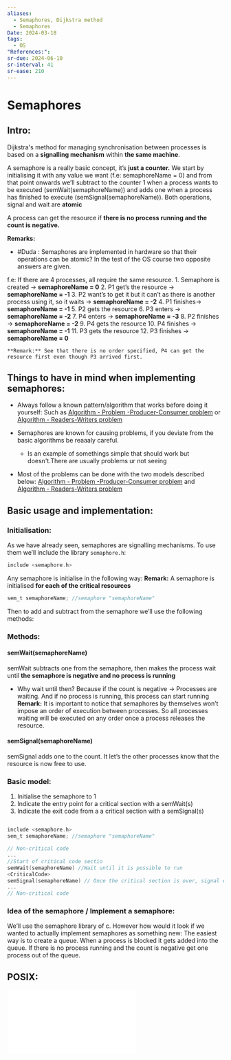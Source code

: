 ```yaml
---
aliases:
  - Semaphores, Dijkstra method
  - Semaphores
Date: 2024-03-18
tags:
  - OS
"References:": 
sr-due: 2024-06-10
sr-interval: 41
sr-ease: 210
---
```

# Semaphores
## Intro:
Dijkstra's method for managing synchronisation between processes is based on a **signalling mechanism** within **the same machine**.  

A semaphore is a really basic concept, it’s **just a counter.** We start by initialising it with any value we want (f.e: semaphoreName = 0) and from that point onwards we’ll subtract to the counter 1 when a process wants to be executed (semWait(semaphoreName)) and adds one when a process has finished to execute (semSignal(semaphoreName)).
Both operations, signal and wait are **atomic**

A process can get the resource if **there is no process running and the count is negative.**

**Remarks:**
+ #Duda : Semaphores are implemented in hardware so that their operations can be atomic? In the test of the OS course two opposite answers are given. 

f.e: If there are 4 processes, all require the same resource. 
	1. Semaphore is created → **semaphoreName = 0** 
	2. P1 get’s the resource → **semaphoreName = -1**
	3. P2 want’s to get it but it can’t as there is another process using it, so it waits → **semaphoreName = -2**
	4. P1 finishes→ **semaphoreName = -1**
	5. P2 gets the resource 
	6. P3 enters → **semaphoreName = -2**
	7. P4 enters → **semaphoreName = -3**
	8. P2 finishes → **semaphoreName = -2**
	9. P4 gets the resource 
	10. P4 finishes → **semaphoreName = -1**
	11. P3 gets the resource
	12. P3 finishes → **semaphoreName = 0**
	
	**Remark:** See that there is no order specified, P4 can get the resource first even though P3 arrived first.

## Things to have in mind when implementing semaphores:

+ Always follow a known pattern/algorithm that works before doing it yourself: Such as [Algorithm - Problem -Producer-Consumer problem](Algorithm%20-%20Problem%20-Producer-Consumer%20problem.md) or [Algorithm - Readers-Writers problem](Algorithm%20-%20Readers-Writers%20problem.md)

+ Semaphores are known for causing problems, if you deviate from the basic algorithms be reaaaly careful.
	+ Is an example of somethings simple that should work but doesn't.There are usually problems ur not seeing

+ Most of the problems can be done with the two models described below: [Algorithm - Problem -Producer-Consumer problem](Algorithm%20-%20Problem%20-Producer-Consumer%20problem.md) and [Algorithm - Readers-Writers problem](Algorithm%20-%20Readers-Writers%20problem.md)

## Basic usage and implementation:
### Initialisation: 
As we have already seen, semaphores are signalling mechanisms. To use them we’ll include the library `semaphore.h`:

```c
include <semaphore.h>
```

Any semaphore is initialise in the following way:
**Remark:** A semaphore is initialised **for each of the critical resources**

```c
sem_t semaphoreName; //semaphore "semaphoreName"
```

Then to add and subtract from the semaphore we’ll use the following methods: 

### Methods: 
#### semWait(semaphoreName)
semWait subtracts one from the semaphore, then makes the process wait until **the semaphore is negative and no process is running**
+ Why wait until then? Because if the count is negative → Processes are waiting. And if no process is running, this process can start running 
**Remark:** It is important to notice that semaphores by themselves won’t impose an order of execution between processes. So all processes waiting will be executed on any order once a process releases the resource.
#### semSignal(semaphoreName)
semSignal adds one to the count. It let’s the other processes know that the resource is now free to use. 
### Basic model:
1. Initialise the semaphore to 1
2. Indicate the entry point for a critical section with a semWait(s) 
3. Indicate the  exit code from a a critical section with a semSignal(s)

```c

include <semaphore.h>
sem_t semaphoreName; //semaphore "semaphoreName"

// Non-critical code
...
//Start of critical code sectio
semWait(semaphoreName) //Wait until it is possible to run
<CriticalCode>
semSignal(semaphoreName) // Once the critical section is over, signal exit
...
// Non-critical code

```


### Idea of the semaphore / Implement a semaphore: 
We’ll use the semaphore library of c. However how would it look if we wanted to actually implement semaphores as something new:
	The easiest way is to create a queue. When a process is blocked it gets added into the queue. If there is no process running and the count is negative get one process out of the queue. 


## POSIX: 
![POSIX - Semaphores](20240504%20-%20164653%20-%20POSIX%20-%20Semaphores.md)